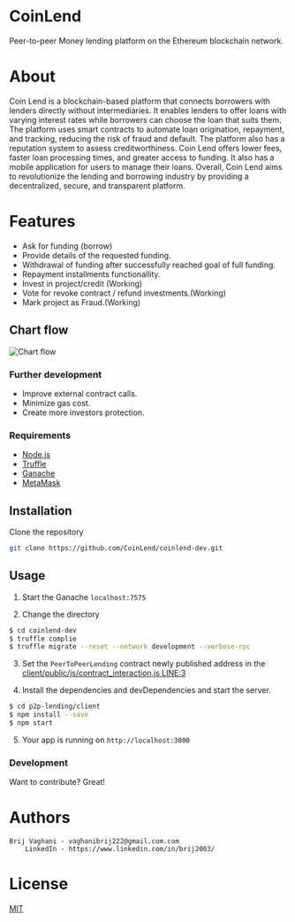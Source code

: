 # CoinLend
Peer-to-peer Money lending platform on the Ethereum blockchain network.

# About
Coin Lend is a blockchain-based platform that connects borrowers with lenders directly without intermediaries. It enables lenders to offer loans with varying interest rates while borrowers can choose the loan that suits them. The platform uses smart contracts to automate loan origination, repayment, and tracking, reducing the risk of fraud and default. The platform also has a reputation system to assess creditworthiness. Coin Lend offers lower fees, faster loan processing times, and greater access to funding. It also has a mobile application for users to manage their loans. Overall, Coin Lend aims to revolutionize the lending and borrowing industry by providing a decentralized, secure, and transparent platform.

# Features

  - Ask for funding (borrow)
  - Provide details of the requested funding.
  - Withdrawal of funding after successfully reached goal of full funding.
  - Repayment installments functionallity.
  - Invest in project/credit (Working)
  - Vote for revoke contract / refund investments.(Working)
  - Mark project as Fraud.(Working)
  
## Chart flow

![Chart flow](https://i.ibb.co/nPjVxLF/Chart-Flow.jpg)

### Further development

  - Improve external contract calls.
  - Minimize gas cost.
  - Create more investors protection.

### Requirements
* [Node.js](https://nodejs.org/)
* [Truffle](https://truffleframework.com/)
* [Ganache](https://truffleframework.com/ganache/)
* [MetaMask](https://metamask.io/)
    
## Installation
Clone the repository
```bash
git clone https://github.com/CoinLend/coinlend-dev.git
```

## Usage

1. Start the Ganache ``localhost:7575 ``

2. Change the directory
```sh
$ cd coinlend-dev
$ truffle complie
$ truffle migrate --reset --network development --verbose-rpc
```
3. Set the ``PeerToPeerLending`` contract newly published address in the [client/public/js/contract_interaction.js LINE:3](https://github.com/CoinLend/coinlend-dev) 

4. Install the dependencies and devDependencies and start the server.

```sh
$ cd p2p-lending/client
$ npm install --save
$ npm start
```

5. Your app is running on ``http://localhost:3000``
### Development

Want to contribute? Great!

# Authors

    Brij Vaghani - vaghanibrij222@gmail.com.com
        LinkedIn - https://www.linkedin.com/in/brij2003/

# License

[MIT](https://choosealicense.com/licenses/mit/)
